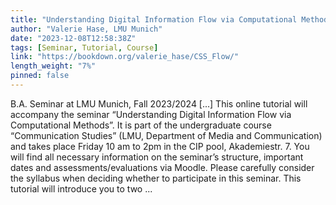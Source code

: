 ```yaml
---
title: "Understanding Digital Information Flow via Computational Methods"
author: "Valerie Hase, LMU Munich"
date: "2023-12-08T12:58:38Z"
tags: [Seminar, Tutorial, Course]
link: "https://bookdown.org/valerie_hase/CSS_Flow/"
length_weight: "7%"
pinned: false
---
```


B.A. Seminar at LMU Munich, Fall 2023/2024 [...] This online tutorial will accompany the seminar “Understanding Digital Information Flow via Computational Methods”. It is part of the undergraduate course “Communication Studies” (LMU, Department of Media and Communication) and takes place Friday 10 am to 2pm in the CIP pool, Akademiestr. 7. You will find all necessary information on the seminar’s structure, important dates and assessments/evaluations via Moodle. Please carefully consider the syllabus when deciding whether to participate in this seminar. This tutorial will introduce you to two ...
